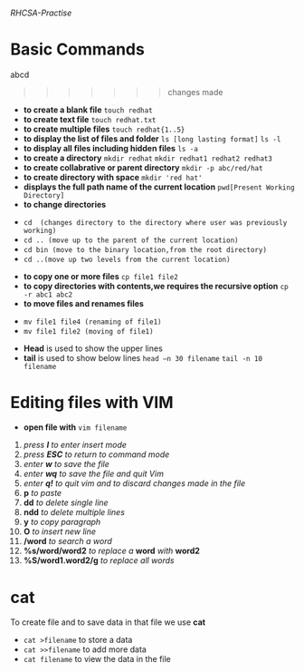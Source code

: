 ###### RHCSA-Practise
# Basic Commands

abcd
>>>>>>> changes made
* **to create a blank file**
```touch redhat```
* **to create text file**
```touch redhat.txt```
* **to create multiple files**
```touch redhat{1..5}```
* **to display the list of files and folder**
```ls [long lasting format]```
```ls -l```
* **to display all files including hidden files**
```ls -a```
* **to create a directory**
```mkdir redhat```
```mkdir redhat1 redhat2 redhat3```
* **to create collabrative or parent directory**
```mkdir -p abc/red/hat```
* **to create directory with space**
```mkdir 'red hat'```
* **displays the full path name of the current location**
```pwd[Present Working Directory]```
* **to change directories**
- ```cd  (changes directory to the directory where user was previously working)```
- ```cd .. (move up to the parent of the current location)```
- ```cd bin (move to the binary location,from the root directory)```
- ```cd ..(move up two levels from the current location)```
* **to copy one or more files** 
```cp file1 file2```
* **to copy directories with contents,we requires the recursive option**
```cp -r abc1 abc2```
* **to move files and renames files**
- ```mv file1 file4 (renaming of file1)```
- ```mv file1 file2 (moving of file1)```
* **Head** is used to show the upper lines
* **tail** is used to show below lines 
```head –n 30 filename```
```tail -n 10 filename```
# Editing files with VIM
* **open file with** 
```vim filename```
1. *press **I** to enter insert mode*
2. *press **ESC** to return to command mode*
3. *enter **w** to save the file*
4. *enter **wq** to save the file and quit Vim*
5. *enter **q!** to quit vim and to discard changes made in the file*
6.  **p** *to paste*
7.  **dd** *to delete single line*
8.  **ndd** *to delete multiple lines*
9.  **y** *to copy paragraph*
10. **O** *to insert new line*
11. **/word** *to search a word*
12. **%s/word/word2** *to replace a* **word** *with* **word2** 
13. **%S/word1.word2/g** *to replace all words* 
# cat
To create file and to save data in that file we use **cat**
* ```cat >filename``` to store a data
* ```cat >>filename``` to add more data
* ```cat filename``` to view the data in the file


